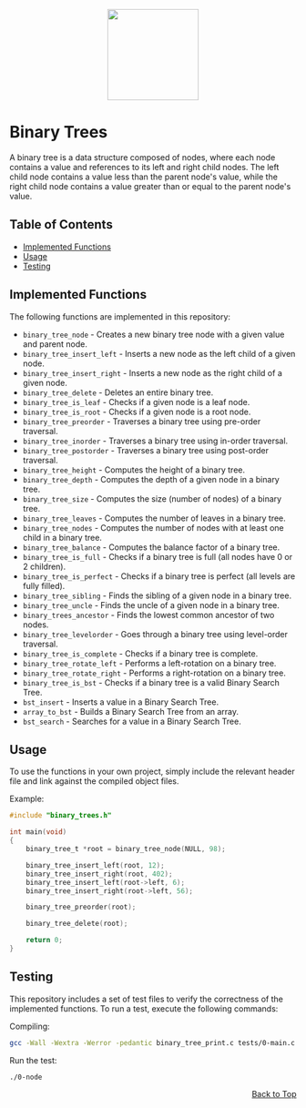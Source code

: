 <a name="readme-top"></a>

<p align="center">
    <img src="https://thenounproject.com/api/private/icons/5499988/edit/?backgroundShape=SQUARE&backgroundShapeColor=%23000000&backgroundShapeOpacity=0&exportSize=752&flipX=false&flipY=false&foregroundColor=%23FFFFFF&foregroundOpacity=1&imageFormat=png&rotation=0" width="160">
</p>

# Binary Trees

A binary tree is a data structure composed of nodes, where each node contains a value and references to its left and right child nodes. The left child node contains a value less than the parent node's value, while the right child node contains a value greater than or equal to the parent node's value.

## Table of Contents

-   [Implemented Functions](#implemented-functions)
-   [Usage](#usage)
-   [Testing](#testing)

## Implemented Functions

The following functions are implemented in this repository:

-   `binary_tree_node` - Creates a new binary tree node with a given value and parent node.
-   `binary_tree_insert_left` - Inserts a new node as the left child of a given node.
-   `binary_tree_insert_right` - Inserts a new node as the right child of a given node.
-   `binary_tree_delete` - Deletes an entire binary tree.
-   `binary_tree_is_leaf` - Checks if a given node is a leaf node.
-   `binary_tree_is_root` - Checks if a given node is a root node.
-   `binary_tree_preorder` - Traverses a binary tree using pre-order traversal.
-   `binary_tree_inorder` - Traverses a binary tree using in-order traversal.
-   `binary_tree_postorder` - Traverses a binary tree using post-order traversal.
-   `binary_tree_height` - Computes the height of a binary tree.
-   `binary_tree_depth` - Computes the depth of a given node in a binary tree.
-   `binary_tree_size` - Computes the size (number of nodes) of a binary tree.
-   `binary_tree_leaves` - Computes the number of leaves in a binary tree.
-   `binary_tree_nodes` - Computes the number of nodes with at least one child in a binary tree.
-   `binary_tree_balance` - Computes the balance factor of a binary tree.
-   `binary_tree_is_full` - Checks if a binary tree is full (all nodes have 0 or 2 children).
-   `binary_tree_is_perfect` - Checks if a binary tree is perfect (all levels are fully filled).
-   `binary_tree_sibling` - Finds the sibling of a given node in a binary tree.
-   `binary_tree_uncle` - Finds the uncle of a given node in a binary tree.
-   `binary_trees_ancestor` - Finds the lowest common ancestor of two nodes.
-   `binary_tree_levelorder` - Goes through a binary tree using level-order traversal.
-   `binary_tree_is_complete` - Checks if a binary tree is complete.
-   `binary_tree_rotate_left` - Performs a left-rotation on a binary tree.
-   `binary_tree_rotate_right` - Performs a right-rotation on a binary tree.
-   `binary_tree_is_bst` - Checks if a binary tree is a valid Binary Search Tree.
-   `bst_insert` - Inserts a value in a Binary Search Tree.
-   `array_to_bst` - Builds a Binary Search Tree from an array.
-   `bst_search` - Searches for a value in a Binary Search Tree.

## Usage

To use the functions in your own project, simply include the relevant header file and link against the compiled object files.

Example:

```c
#include "binary_trees.h"

int main(void)
{
    binary_tree_t *root = binary_tree_node(NULL, 98);

    binary_tree_insert_left(root, 12);
    binary_tree_insert_right(root, 402);
    binary_tree_insert_left(root->left, 6);
    binary_tree_insert_right(root->left, 56);

    binary_tree_preorder(root);

    binary_tree_delete(root);

    return 0;
}
```

## Testing

This repository includes a set of test files to verify the correctness of the implemented functions. To run a test, execute the following commands:

Compiling:

```sh
gcc -Wall -Wextra -Werror -pedantic binary_tree_print.c tests/0-main.c 0-binary_tree_node.c -o 0-node
```

Run the test:

```sh
./0-node
```

<p align="right"><a href="#readme-top">Back to Top</a></p>

